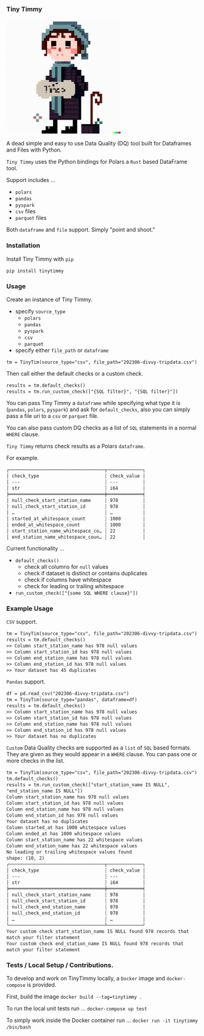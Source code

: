 ### Tiny Timmy

<img src="https://github.com/danielbeach/tinytimmy/blob/main/imgs/tinytim.png" width="300">


A dead simple and easy to use Data Quality (DQ) tool built for Dataframes and Files with Python.

`Tiny Timmy` uses the Python bindings for Polars a `Rust` based DataFrame tool.

Support includes ...
- `polars`
- `pandas`
- `pyspark`
- `csv` files
- `parquet` files

Both `dataframe` and `file` support. Simply "point and shoot."


### Installation
Install Tiny Timmy with `pip`
```
pip install tinytimmy
```

### Usage
Create an instance of Tiny Timmy.
 - specify `source_type`
    - `polars`
    - `pandas`
    - `pyspark`
    - `csv`
    - `parquet`
 - specify either `file_path` or `dataframe`

```
tm = TinyTim(source_type="csv", file_path="202306-divvy-tripdata.csv")
```

Then call either the default checks or a custom check.
```
results = tm.default_checks()
results = tm.run_custom_check(["{SQL filter}", "{SQL filter}"])
```

You can pass Tiny Timmy a `dataframe` while specifying what type it is (`pandas`, `polars`, `pyspark`)
and ask for `default_checks`, also you can simply pass a file uri to a `csv` or `parquet` file.

You can also pass custom DQ checks as a list of `SQL` statements in a normal `WHERE` clause.  

`Tiny Timmy` returns check results as a Polars `dataframe`.

For example.
```
┌───────────────────────────────────┬─────────────┐
│ check_type                        ┆ check_value │
│ ---                               ┆ ---         │
│ str                               ┆ i64         │
╞═══════════════════════════════════╪═════════════╡
│ null_check_start_station_name     ┆ 978         │
│ null_check_start_station_id       ┆ 978         │
│ …                                 ┆ …           │
│ started_at_whitespace_count       ┆ 1000        │
│ ended_at_whitespace_count         ┆ 1000        │
│ start_station_name_whitespace_co… ┆ 22          │
│ end_station_name_whitespace_coun… ┆ 22          │
```

Current functionality ...
- `default_checks()`
    - check all columns for `null` values
    - check if dataset is distinct or contains duplicates
    - check if columns have whitespace
    - check for leading or trailing whitespace
- `run_custom_check(["{some SQL WHERE clause}"])`

### Example Usage

`CSV` support.
```
tm = TinyTim(source_type="csv", file_path="202306-divvy-tripdata.csv")
results = tm.default_checks()
>> Column start_station_name has 978 null values
>> Column start_station_id has 978 null values
>> Column end_station_name has 978 null values
>> Column end_station_id has 978 null values
>> Your dataset has 45 duplicates
```

`Pandas` support.
```
df = pd.read_csv("202306-divvy-tripdata.csv")
tm = TinyTim(source_type="pandas", dataframe=df)
results = tm.default_checks()
>> Column start_station_name has 978 null values
>> Column start_station_id has 978 null values
>> Column end_station_name has 978 null values
>> Column end_station_id has 978 null values
>> Your dataset has no duplicates
```

`Custom` Data Quality checks are supported as a `list` of `SQL` based formats.
They are given as they would appear in a `WHERE` clause.
You can pass one or more checks in the list.

```
tm = TinyTim(source_type="csv", file_path="202306-divvy-tripdata.csv")
tm.default_checks()
results = tm.run_custom_check(["start_station_name IS NULL", "end_station_name IS NULL"])
Column start_station_name has 978 null values
Column start_station_id has 978 null values
Column end_station_name has 978 null values
Column end_station_id has 978 null values
Your dataset has no duplicates
Column started_at has 1000 whitespace values
Column ended_at has 1000 whitespace values
Column start_station_name has 22 whitespace values
Column end_station_name has 22 whitespace values
No leading or trailing whitespace values found
shape: (10, 2)
┌───────────────────────────────────┬─────────────┐
│ check_type                        ┆ check_value │
│ ---                               ┆ ---         │
│ str                               ┆ i64         │
╞═══════════════════════════════════╪═════════════╡
│ null_check_start_station_name     ┆ 978         │
│ null_check_start_station_id       ┆ 978         │
│ null_check_end_station_name       ┆ 978         │
│ null_check_end_station_id         ┆ 978         │
│ …                                 ┆ …           │
└───────────────────────────────────┴─────────────┘
Your custom check start_station_name IS NULL found 978 records that match your filter statement
Your custom check end_station_name IS NULL found 978 records that match your filter statement
```

### Tests / Local Setup / Contributions.
To develop and work on TinyTimmy locally, a `Docker` image and `docker-compose` is provided.

First, build the image
`docker build --tag=tinytimmy .`

To run the local unit tests run ...
`docker-compose up test`

To simply work inside the Docker container run ...
`docker run -it tinytimmy /bin/bash`
